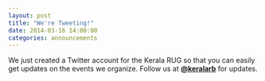 ```yaml
---
layout: post
title: "We're Tweeting!"
date: 2014-03-16 14:00:00
categories: announcements
---
```


We just created a Twitter account for the Kerala RUG so that you can easily get updates on the events we organize. Follow us at **[@keralarb](twitter.com/keralarb)** for updates.
